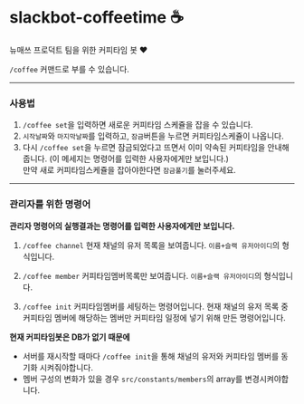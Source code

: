# slackbot-coffeetime ☕️

뉴매쓰 프로덕트 팀을 위한 커피타임 봇 ❤️

`/coffee` 커맨드로 부를 수 있습니다.

---
### 사용법
1. `/coffee set`을 입력하면 새로운 커피타임 스케쥴을 잡을 수 있습니다.
2. `시작날짜`와 `마지막날짜`를 입력하고, `잠금`버튼을 누르면 커피타임스케쥴이 나옵니다.
3.  다시 `/coffee set`을 누르면 잠금되었다고 뜨면서 이미 약속된 커피타임을 안내해줍니다. (이 메세지는 명령어를 입력한 사용자에게만 보입니다.)  
만약 새로 커피타임스케쥴을 잡아야한다면 `잠금풀기`를 눌러주세요.
----
### 관리자를 위한 명령어
**관리자 명령어의 실행결과는 명령어를 입력한 사용자에게만 보입니다.**
1. `/coffee channel`
현재 채널의 유저 목록을 보여줍니다. `이름+슬랙 유저아이디`의 형식입니다.

2. `/coffee member`
커피타임멤버목록만 보여줍니다. `이름+슬랙 유저아이디`의 형식입니다.

3. `/coffee init`
커피타임멤버를 세팅하는 명령어입니다.
현재 채널의 유저 목록 중 커피타임 멤버에 해당하는 멤버만 커피타임 일정에 넣기 위해 만든 명령어입니다.


**현재 커피타임봇은 DB가 없기 때문에**
- 서버를 재시작할 때마다 `/coffee init`을 통해 채널의 유저와 커피타임 멤버를 동기화 시켜줘야합니다.
- 멤버 구성의 변화가 있을 경우 `src/constants/members`의 array를 변경시켜야합니다.


